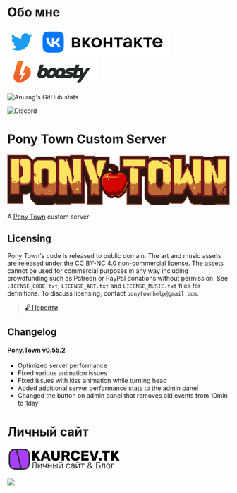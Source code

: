 # Обо мне

[<img src="/twitter.svg">](https://twitter.com/kaurcev) [<img src="/vk.svg">](https://vk.com/kaurcev) [<img src="/boosty.svg">](https://boosty.to/kaurcev)
 
![Anurag's GitHub stats](https://github-readme-stats.vercel.app/api?username=kaurcev&show_icons=true&theme=tokyonight)
 
![Discord](https://img.shields.io/discord/888102048413937684?style=flat-square)


# Pony Town Custom Server

<p align="center">
 <img src="/logo-large-57d9b1947a.png">
</p>

A [Pony Town](https://pony.town) custom server

## Licensing

Pony Town's code is released to public domain. The art and music assets are released under the CC BY-NC 4.0 non-commercial license.
The assets cannot be used for commercial purposes in any way including crowdfunding such as Patreon or PayPal donations without permission.
See `LICENSE_CODE.txt`, `LICENSE_ART.txt` and `LICENSE_MUSIC.txt` files for definitions.
To discuss licensing, contact `ponytownhelp@gmail.com`.

> [:unlock: Перейти](https://github.com/kaurcev/pixel.horse)

## Changelog

#### Pony.Town v0.55.2
- Optimized server performance
- Fixed various animation issues
- Fixed issues with kiss animation while turning head
- Added additional server performance stats to the admin panel
- Changed the button on admin panel that removes old events from 10min to 1day

# Личный сайт

 <img  style="background-color: #fff" src="/logo.svg">

[<img src="https://mini.s-shot.ru/1920x1080/1080/png/?http://beta.kaurcev.tk">](https://beta.kaurcev.tk)


